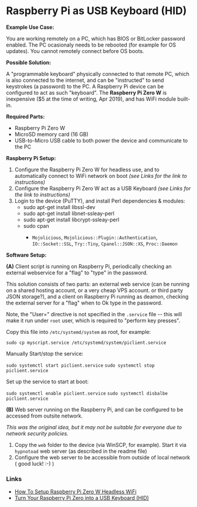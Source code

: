 # Raspberry Pi as USB Keyboard (HID)
**Example Use Case:**

You are working remotely on a PC, which has BIOS or BitLocker password enabled. The PC ocasionaly needs to be rebooted (for example for OS updates). You cannot remotely connect before OS boots.

**Possible Solution:**

A "programmable keyboard" physically connected to that remote PC, which is also connected to the internet, and can be "instructed" to send keystrokes (a password) to the PC. A Raspberry Pi device can be configured to act as such "keyboard". The **Raspberry Pi Zero W** is inexpensive ($5 at the time of writing, Apr 2019), and has WiFi module built-in.

**Required Parts:**

* Raspberry Pi Zero W
* MicroSD memory card (16 GB)
* USB-to-Micro USB cable to both power the device and communicate to the PC

**Raspberry Pi Setup:**

1. Configure the Raspberry Pi Zero W for headless use, and to automatically connect to WiFi network on boot *(see Links for the link to instructions)*
2. Configure the Raspberry Pi Zero W act as a USB Keyboard *(see Links for the link to instructions)*
3. Login to the device (PuTTY), and install Perl dependencies & modules:
    * sudo apt-get install libssl-dev
    * sudo apt-get install libnet-ssleay-perl
    * sudo apt-get install libcrypt-ssleay-perl
    * sudo cpan <module-name>
        - `Mojolicious`, `Mojolicious::Plugin::Authentication`, `IO::Socket::SSL`, `Try::Tiny`, `Cpanel::JSON::XS`, `Proc::Daemon`
        
**Software Setup:**

**(A)** Client script is running on Raspberry Pi, periodically checking an external webservice for a "flag" to "type" in the password.

This solution consists of two parts: an external web service (can be running on a shared hosting account, or a very cheap VPS account. or third party JSON storage?), and a client on Raspberry Pi running as deamon, checking the external server for a "flag" when to Ok type in the password.

Note, the "User=" directive is not specified in the `.service` file -- this will make it run under `root` user, which is required to "perform key presses".

Copy this file into `/etc/systemd/system` as root, for example:

`sudo cp myscript.service /etc/systemd/system/piclient.service`

Manually Start/stop the service:

`sudo systemctl start piclient.service`
`sudo systemctl stop piclient.service`

Set up the service to start at boot:

`sudo systemctl enable piclient.service`
`sudo systemctl disbalbe piclient.service`

**(B)** Web server running on the Raspberry Pi, and can be configured to be accessed from outsite network.

*This was the original idea, but it may not be suitable for everyone due to network security policies.*

1. Copy the `web` folder to the device (via WinSCP, for example). Start it via `hypnotoad` web server (as described in the readme file)
2. Configure the web server to be accessible from outside of local network ( good luck! :-) )


### Links
* [How To Setup Raspberry Pi Zero W Headless WiFi](https://core-electronics.com.au/tutorials/raspberry-pi-zerow-headless-wifi-setup.html)
* [Turn Your Raspberry Pi Zero into a USB Keyboard (HID)](https://randomnerdtutorials.com/raspberry-pi-zero-usb-keyboard-hid/)
